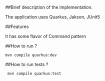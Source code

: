 

##Brief description of the implementation.

The application uses Quarkus, Jakson, JUnit5

##Features 

It has some flavor of Command pattern

##How to run ?

``mvn compile quarkus:dev``

##How to run tests ?

`` mvn compile quarkus:test``



 

